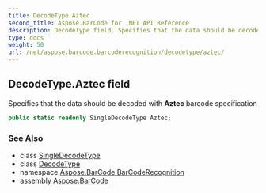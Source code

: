 ```yaml
---
title: DecodeType.Aztec
second_title: Aspose.BarCode for .NET API Reference
description: DecodeType field. Specifies that the data should be decoded with Aztec barcode specification
type: docs
weight: 50
url: /net/aspose.barcode.barcoderecognition/decodetype/aztec/
---
```

## DecodeType.Aztec field

Specifies that the data should be decoded with **Aztec** barcode specification

```csharp
public static readonly SingleDecodeType Aztec;
```

### See Also

* class [SingleDecodeType](../../singledecodetype/)
* class [DecodeType](../)
* namespace [Aspose.BarCode.BarCodeRecognition](../../decodetype/)
* assembly [Aspose.BarCode](../../../)



